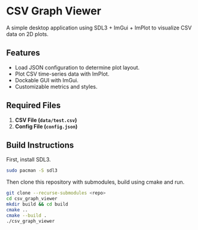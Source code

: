# CSV Graph Viewer

A simple desktop application using SDL3 + ImGui + ImPlot to visualize CSV data on 2D plots.

## Features

- Load JSON configuration to determine plot layout.
- Plot CSV time-series data with ImPlot.
- Dockable GUI with ImGui.
- Customizable metrics and styles.

## Required Files

1. **CSV File (`data/test.csv`)**
2. **Config File (`config.json`)**

## Build Instructions

First, install SDL3.

```bash
sudo pacman -S sdl3
```

Then clone this repository with submodules, build using cmake and run.

`````bash
git clone --recurse-submodules <repo>
cd csv_graph_viewer
mkdir build && cd build
cmake ..
cmake --build .
./csv_graph_viewer
`````
